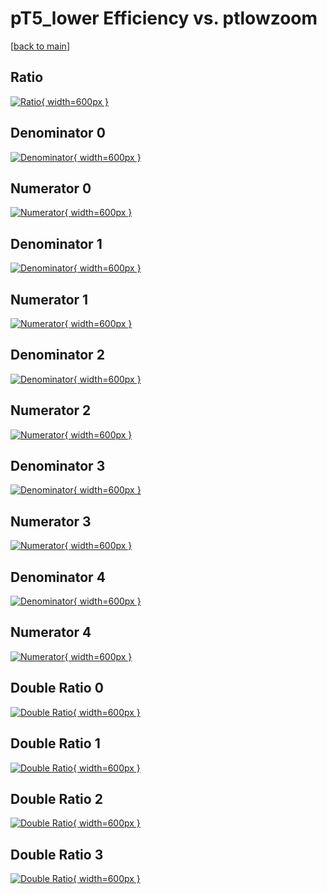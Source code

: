 # pT5_lower Efficiency vs. ptlowzoom

[[back to main](./)]



## Ratio

[![Ratio](../mtv/var/pT5_lower_xtr_13_0_eff_ptlowzoom.png){ width=600px }](../mtv/var/pT5_lower_xtr_13_0_eff_ptlowzoom.pdf)

## Denominator 0

[![Denominator](../mtv/den/pT5_lower_xtr_13_0_eff_ptlowzoom_den0.png){ width=600px }](../mtv/den/pT5_lower_xtr_13_0_eff_ptlowzoom_den0.pdf)

## Numerator 0

[![Numerator](../mtv/num/pT5_lower_xtr_13_0_eff_ptlowzoom_num0.png){ width=600px }](../mtv/num/pT5_lower_xtr_13_0_eff_ptlowzoom_num0.pdf)

## Denominator 1

[![Denominator](../mtv/den/pT5_lower_xtr_13_0_eff_ptlowzoom_den1.png){ width=600px }](../mtv/den/pT5_lower_xtr_13_0_eff_ptlowzoom_den1.pdf)

## Numerator 1

[![Numerator](../mtv/num/pT5_lower_xtr_13_0_eff_ptlowzoom_num1.png){ width=600px }](../mtv/num/pT5_lower_xtr_13_0_eff_ptlowzoom_num1.pdf)

## Denominator 2

[![Denominator](../mtv/den/pT5_lower_xtr_13_0_eff_ptlowzoom_den2.png){ width=600px }](../mtv/den/pT5_lower_xtr_13_0_eff_ptlowzoom_den2.pdf)

## Numerator 2

[![Numerator](../mtv/num/pT5_lower_xtr_13_0_eff_ptlowzoom_num2.png){ width=600px }](../mtv/num/pT5_lower_xtr_13_0_eff_ptlowzoom_num2.pdf)

## Denominator 3

[![Denominator](../mtv/den/pT5_lower_xtr_13_0_eff_ptlowzoom_den3.png){ width=600px }](../mtv/den/pT5_lower_xtr_13_0_eff_ptlowzoom_den3.pdf)

## Numerator 3

[![Numerator](../mtv/num/pT5_lower_xtr_13_0_eff_ptlowzoom_num3.png){ width=600px }](../mtv/num/pT5_lower_xtr_13_0_eff_ptlowzoom_num3.pdf)

## Denominator 4

[![Denominator](../mtv/den/pT5_lower_xtr_13_0_eff_ptlowzoom_den4.png){ width=600px }](../mtv/den/pT5_lower_xtr_13_0_eff_ptlowzoom_den4.pdf)

## Numerator 4

[![Numerator](../mtv/num/pT5_lower_xtr_13_0_eff_ptlowzoom_num4.png){ width=600px }](../mtv/num/pT5_lower_xtr_13_0_eff_ptlowzoom_num4.pdf)

## Double Ratio 0

[![Double Ratio](../mtv/ratio/pT5_lower_xtr_13_0_eff_ptlowzoom_ratio0.png){ width=600px }](../mtv/ratio/pT5_lower_xtr_13_0_eff_ptlowzoom_ratio0.pdf)

## Double Ratio 1

[![Double Ratio](../mtv/ratio/pT5_lower_xtr_13_0_eff_ptlowzoom_ratio1.png){ width=600px }](../mtv/ratio/pT5_lower_xtr_13_0_eff_ptlowzoom_ratio1.pdf)

## Double Ratio 2

[![Double Ratio](../mtv/ratio/pT5_lower_xtr_13_0_eff_ptlowzoom_ratio2.png){ width=600px }](../mtv/ratio/pT5_lower_xtr_13_0_eff_ptlowzoom_ratio2.pdf)

## Double Ratio 3

[![Double Ratio](../mtv/ratio/pT5_lower_xtr_13_0_eff_ptlowzoom_ratio3.png){ width=600px }](../mtv/ratio/pT5_lower_xtr_13_0_eff_ptlowzoom_ratio3.pdf)


